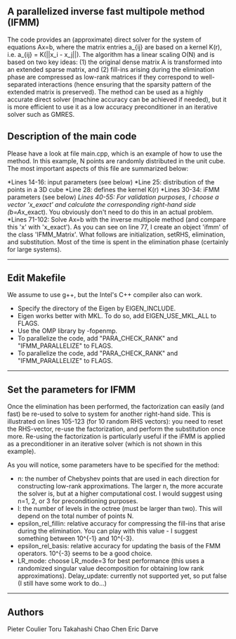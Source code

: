 ## A parallelized inverse fast multipole method (IFMM)

The code provides an (approximate) direct solver for the system of equations Ax=b, where the matrix entries a_{ij} are based on a kernel K(r), i.e. a_{ij} = K(||x_i - x_j||). The algorithm has a linear scaling O(N) and is based on two key ideas: (1) the original dense matrix A is transformed into an extended sparse matrix, and (2) fill-ins arising during the elimination phase are compressed as low-rank matrices if they correspond to well-separated interactions (hence ensuring that the sparsity pattern of the extended matrix is preserved). The method can be used as a highly accurate direct solver (machine accuracy can be achieved if needed), but it is more efficient to use it as a low accuracy preconditioner in an iterative solver such as GMRES.

## Description of the main code

Please have a look at file main.cpp, which is an example of how to use the method. In this example, N points are randomly distributed in the unit cube. The most important aspects of this file are summarized below:

*Lines 14-16: input parameters (see below)
*Line 25: distribution of the points in a 3D cube
*Line 28: defines the kernel K(r)
*Lines 30-34: iFMM parameters (see below)
*Lines 40-55: For validation purposes, I choose a vector 'x_exact' and calculate the corresponding right-hand side (b=A*x_exact). You obviously don't need to do this in an actual problem.
*Lines 71-102: Solve Ax=b with the inverse multipole method (and compare this 'x' with 'x_exact'). As you can see on line 77, I create an object 'ifmm' of the class 'IFMM_Matrix'. What follows are initialization, setRHS, elimination, and substitution. Most of the time is spent in the elimination phase (certainly for large systems).

---

## Edit Makefile

We assume to use g++, but the Intel's C++ compiler also can work.

* Specify the directory of the Eigen by EIGEN_INCLUDE.
* Eigen works better with MKL. To do so, add EIGEN_USE_MKL_ALL to FLAGS.
* Use the OMP library by -fopenmp.
* To parallelize the code, add "PARA_CHECK_RANK" and "IFMM_PARALLELIZE" to FLAGS.
* To parallelize the code, add "PARA_CHECK_RANK" and "IFMM_PARALLELIZE" to FLAGS.

---

## Set the parameters for IFMM

Once the elimination has been performed, the factorization can easily (and fast) be re-used to solve to system for another right-hand side. This is illustrated on lines 105-123 (for 10 random RHS vectors): you need to reset the RHS-vector, re-use the factorization, and perform the substitution once more. Re-using the factorization is particularly useful if the iFMM is applied as a preconditioner in an iterative solver (which is not shown in this example).

As you will notice, some parameters have to be specified for the method:

* n: the number of Chebyshev points that are used in each direction for constructing low-rank approximations. The larger n, the more accurate the solver is, but at a higher computational cost. I would suggest using n=1, 2, or 3 for preconditioning purposes.
* l: the number of levels in the octree (must be larger than two). This will depend on the total number of points N.
* epsilon_rel_fillin: relative accuracy for compressing the fill-ins that arise during the elimination. You can play with this value - I suggest something between 10^{-1} and 10^{-3}.
* epsilon_rel_basis: relative accuracy for updating the basis of the FMM operators. 10^{-3} seems to be a good choice.
* LR_mode: choose LR_mode=3 for best performance (this uses a randomized singular value decomposition for obtaining low rank approximations).
    Delay_update: currently not supported yet, so put false (I still have some work to do...)

---

## Authors

Pieter Coulier
Toru Takahashi
Chao Chen
Eric Darve
